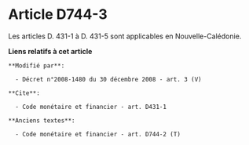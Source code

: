 # Article D744-3

Les articles D. 431-1 à D. 431-5 sont applicables en Nouvelle-Calédonie.

**Liens relatifs à cet article**

	**Modifié par**:

	  - Décret n°2008-1480 du 30 décembre 2008 - art. 3 (V)

	**Cite**:

	  - Code monétaire et financier - art. D431-1

	**Anciens textes**:

	  - Code monétaire et financier - art. D744-2 (T)
